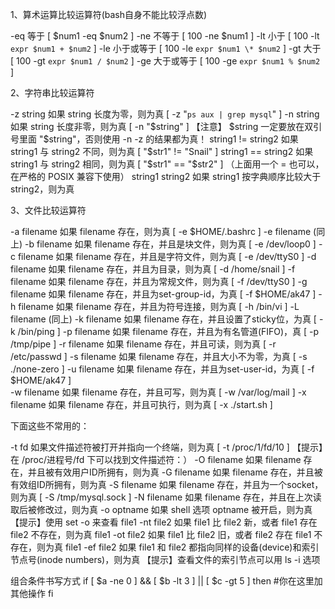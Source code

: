 1、算术运算比较运算符(bash自身不能比较浮点数)

-eq 等于          [ $num1 -eq $num2 ] 
-ne 不等于       [ 100   -ne $num1 ] 
-lt 小于          [ 100   -lt `expr $num1 + $num2` ] 
-le 小于或等于   [ 100   -le `expr $num1 \* $num2` ] 
-gt 大于          [ 100   -gt `expr $num1 / $num2` ] 
-ge 大于或等于   [ 100   -ge `expr $num1 % $num2` ] 

2、字符串比较运算符   

-z string  如果 string 长度为零，则为真 [ -z "`ps aux | grep mysql`" ] 
-n string  如果 string 长度非零，则为真  [ -n "$string" ] 
              【注意】 $string 一定要放在双引号里面 "$string"，否则使用 -n -z 的结果都为真！
string1 != string2  如果 string1 与 string2 不同，则为真  [ "$str1" != "Snail" ] 
string1 == string2  如果 string1 与 string2 相同，则为真 [ "$str1" == "$str2" ]
                    （上面用一个 = 也可以，在严格的 POSIX 兼容下使用）
string1  string2   如果 string1 按字典顺序比较大于 string2，则为真

3、文件比较运算符  

-a filename  如果 filename 存在，则为真                   [ -e $HOME/.bashrc ]
-e filename  (同上)
-b filename  如果 filename 存在，并且是块文件，则为真    [ -e /dev/loop0 ]
-c filename  如果 filename 存在，并且是字符文件，则为真   [ -e /dev/ttyS0 ]
-d filename  如果 filename 存在，并且为目录，则为真       [ -d /home/snail ] 
-f filename  如果 filename 存在，并且为常规文件，则为真   [ -f /dev/ttyS0 ]
-g filename  如果 filename 存在，并且为set-group-id，为真 [ -f $HOME/ak47 ]
-h filename  如果 filename 存在，并且为符号连接，则为真   [ -h /bin/vi ]
-L filename  (同上)
-k filename  如果 filename 存在，并且设置了sticky位，为真 [ -k /bin/ping ]
-p filename  如果 filename 存在，并且为有名管道(FIFO)，真 [ -p /tmp/pipe ]
-r filename  如果 filename 存在，并且可读，则为真         [ -r /etc/passwd ]
-s filename  如果 filename 存在，并且大小不为零，为真    [ -s ./none-zero ]
-u filename  如果 filename 存在，并且为set-user-id，为真  [ -f $HOME/ak47 ]       
-w filename  如果 filename 存在，并且可写，则为真         [ -w /var/log/mail ] 
-x filename  如果 filename 存在，并且可执行，则为真       [ -x ./start.sh ] 

下面这些不常用的：

-t fd        如果文件描述符被打开并指向一个终端，则为真   [ -t /proc/1/fd/10 ] 
              【提示】在 /proc/进程号/fd 下可以找到文件描述符：）
-O filename  如果 filename 存在，并且被有效用户ID所拥有，则为真
-G filename  如果 filename 存在，并且被有效组ID所拥有，则为真
-S filename  如果 filename 存在，并且为一个socket，则为真 [ -S /tmp/mysql.sock ]
-N filename  如果 filename 存在，并且在上次读取后被修改过，则为真
-o optname   如果 shell 选项 optname 被开启，则为真 
              【提示】使用 set -o 来查看
file1 -nt file2  如果 file1 比 file2 新，或者 file1 存在 file2 不存在，则为真
file1 -ot file2  如果 file1 比 file2 旧，或者 file2 存在 file1 不存在，则为真
file1 -ef file2  如果 file1 和 file2 都指向同样的设备(device)和索引节点号(inode numbers)，则为真 
              【提示】查看文件的索引节点可以用 ls -i 选项
			  
			  
			  
组合条件书写方式
if [ $a -ne 0 ] && [ $b -lt 3 ] || [ $c -gt 5 ]
then
#你在这里加其他操作
fi